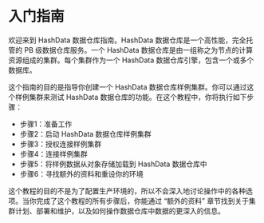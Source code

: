 # 入门指南

欢迎来到 HashData 数据仓库指南。HashData 数据仓库是一个高性能，完全托管的 PB 级数据仓库服务。一个 HashData 数据仓库是由一组称之为节点的计算资源组成的集群。每个集群作为一个 HashData 数据仓库引擎，包含一个或多个数据库。

这个指南的目的是指导你创建一个 HashData 数据仓库样例集群。你可以通过这个样例集群来测试 HashData 数据仓库的功能。在这个教程中，你将执行如下步骤：

* 步骤1：准备工作
* 步骤2：启动 HashData 数据仓库样例集群
* 步骤3：授权连接样例集群
* 步骤4：连接样例集群
* 步骤5：将样例数据从对象存储加载到 HashData 数据仓库中
* 步骤6：寻找额外的资料和重设你的环境

这个教程的目的不是为了配置生产环境的，所以不会深入地讨论操作中的各种选项。当你完成了这个教程的所有步骤后，你能通过 “额外的资料” 章节找到关于集群计划、部署和维护，以及如何操作数据仓库中数据的更深入的信息。
